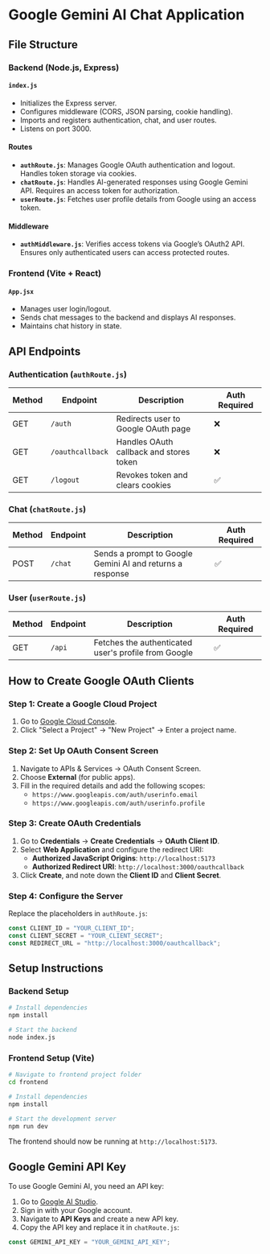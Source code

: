 # Google Gemini AI Chat Application

## File Structure

### Backend (Node.js, Express)

#### `index.js`
- Initializes the Express server.
- Configures middleware (CORS, JSON parsing, cookie handling).
- Imports and registers authentication, chat, and user routes.
- Listens on port 3000.

#### Routes
- **`authRoute.js`**: Manages Google OAuth authentication and logout. Handles token storage via cookies.
- **`chatRoute.js`**: Handles AI-generated responses using Google Gemini API. Requires an access token for authorization.
- **`userRoute.js`**: Fetches user profile details from Google using an access token.

#### Middleware
- **`authMiddleware.js`**: Verifies access tokens via Google’s OAuth2 API. Ensures only authenticated users can access protected routes.

### Frontend (Vite + React)

#### `App.jsx`
- Manages user login/logout.
- Sends chat messages to the backend and displays AI responses.
- Maintains chat history in state.

## API Endpoints

### Authentication (`authRoute.js`)

| Method | Endpoint       | Description                          | Auth Required |
|--------|--------------|--------------------------------------|--------------|
| GET    | `/auth`       | Redirects user to Google OAuth page | ❌           |
| GET    | `/oauthcallback` | Handles OAuth callback and stores token | ❌           |
| GET    | `/logout`    | Revokes token and clears cookies    | ✅           |

### Chat (`chatRoute.js`)

| Method | Endpoint | Description                                      | Auth Required |
|--------|---------|--------------------------------------------------|--------------|
| POST   | `/chat` | Sends a prompt to Google Gemini AI and returns a response | ✅           |

### User (`userRoute.js`)

| Method | Endpoint  | Description                                    | Auth Required |
|--------|----------|------------------------------------------------|--------------|
| GET    | `/api`   | Fetches the authenticated user's profile from Google | ✅           |

## How to Create Google OAuth Clients

### Step 1: Create a Google Cloud Project
1. Go to [Google Cloud Console](https://console.cloud.google.com/).
2. Click "Select a Project" → "New Project" → Enter a project name.

### Step 2: Set Up OAuth Consent Screen
1. Navigate to APIs & Services → OAuth Consent Screen.
2. Choose **External** (for public apps).
3. Fill in the required details and add the following scopes:
   - `https://www.googleapis.com/auth/userinfo.email`
   - `https://www.googleapis.com/auth/userinfo.profile`

### Step 3: Create OAuth Credentials
1. Go to **Credentials** → **Create Credentials** → **OAuth Client ID**.
2. Select **Web Application** and configure the redirect URI:
   - **Authorized JavaScript Origins**: `http://localhost:5173`
   - **Authorized Redirect URI**: `http://localhost:3000/oauthcallback`
3. Click **Create**, and note down the **Client ID** and **Client Secret**.

### Step 4: Configure the Server
Replace the placeholders in `authRoute.js`:
```js
const CLIENT_ID = "YOUR_CLIENT_ID";
const CLIENT_SECRET = "YOUR_CLIENT_SECRET";
const REDIRECT_URL = "http://localhost:3000/oauthcallback";
```

## Setup Instructions

### Backend Setup
```sh
# Install dependencies
npm install

# Start the backend
node index.js
```

### Frontend Setup (Vite)
```sh
# Navigate to frontend project folder
cd frontend

# Install dependencies
npm install

# Start the development server
npm run dev
```
The frontend should now be running at `http://localhost:5173`.

## Google Gemini API Key
To use Google Gemini AI, you need an API key:
1. Go to [Google AI Studio](https://aistudio.google.com/).
2. Sign in with your Google account.
3. Navigate to **API Keys** and create a new API key.
4. Copy the API key and replace it in `chatRoute.js`:
```js
const GEMINI_API_KEY = "YOUR_GEMINI_API_KEY";
